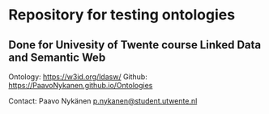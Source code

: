 # Repository for testing ontologies 
## Done for Univesity of Twente course Linked Data and Semantic Web

Ontology: https://w3id.org/ldasw/
Github: https://PaavoNykanen.github.io/Ontologies

Contact: Paavo Nykänen p.nykanen@student.utwente.nl
